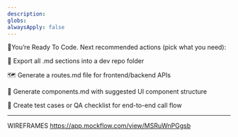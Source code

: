 ```yaml
---
description: 
globs: 
alwaysApply: false
---
```

🚦You’re Ready To Code.
Next recommended actions (pick what you need):

📁 Export all .md sections into a dev repo folder

🗺 Generate a routes.md file for frontend/backend APIs

🎨 Generate components.md with suggested UI component structure

🧪 Create test cases or QA checklist for end-to-end call flow

-------------
WIREFRAMES
https://app.mockflow.com/view/MSRuWnPGgsb